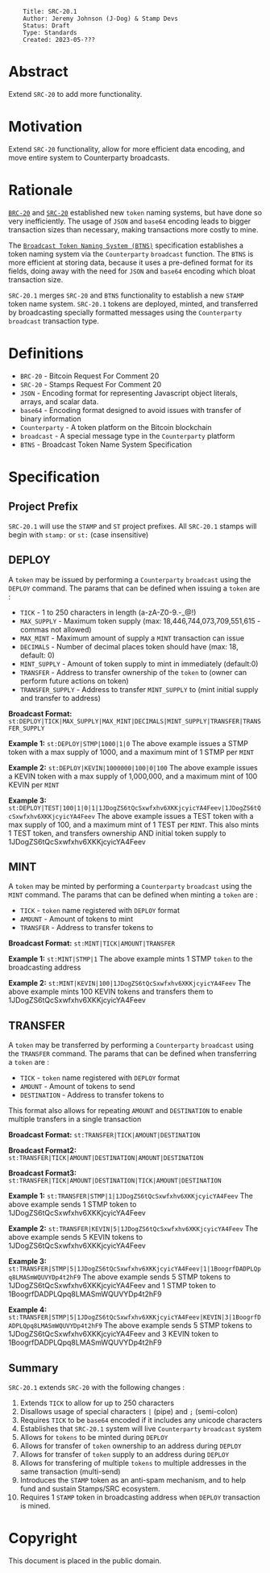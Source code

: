         Title: SRC-20.1
        Author: Jeremy Johnson (J-Dog) & Stamp Devs
        Status: Draft
        Type: Standards
        Created: 2023-05-???

# Abstract
Extend `SRC-20` to add more functionality.

# Motivation
Extend `SRC-20` functionality, allow for more efficient data encoding, and move entire system to Counterparty broadcasts.

# Rationale
[`BRC-20`](https://domo-2.gitbook.io/brc-20-experiment/) and [`SRC-20`](./src20.md) established new `token` naming systems, but have done so very inefficiently. The usage of `JSON` and `base64` encoding leads to bigger transaction sizes than necessary, making transactions more costly to mine.

The [`Broadcast Token Naming System (BTNS)`](https://github.com/CounterpartyXCP/cips/blob/master/cip-0028.md) specification establishes a token naming system via the `Counterparty` `broadcast` function. The `BTNS` is more efficient at storing data, because it uses a pre-defined format for its fields, doing away with the need for `JSON` and `base64` encoding which bloat transaction size.

`SRC-20.1` merges `SRC-20` and `BTNS` functionality to establish a new `STAMP` token name system. `SRC-20.1` tokens are deployed, minted, and transferred by broadcasting specially formatted messages using the `Counterparty` `broadcast` transaction type.

# Definitions
- `BRC-20` - Bitcoin Request For Comment 20
- `SRC-20` - Stamps Request For Comment 20
- `JSON` - Encoding format for representing Javascript object literals, arrays, and scalar data.
- `base64` - Encoding format designed to avoid issues with transfer of binary information
- `Counterparty` - A token platform on the Bitcoin blockchain
- `broadcast` - A special message type in the `Counterparty` platform
- `BTNS` - Broadcast Token Name System Specification


# Specification

## Project Prefix
`SRC-20.1` will use the `STAMP` and `ST` project prefixes. All `SRC-20.1` stamps will begin with `stamp:` or `st:` (case insensitive)

## DEPLOY
A `token` may be issued by performing a `Counterparty` `broadcast` using the `DEPLOY` command. The params that can be defined when issuing a `token` are :

- `TICK` - 1 to 250 characters in length (a-zA-Z0-9.-_@!)
- `MAX_SUPPLY` - Maximum token supply (max: 18,446,744,073,709,551,615 - commas not allowed)
- `MAX_MINT` - Maximum amount of supply a `MINT` transaction can issue
- `DECIMALS` - Number of decimal places token should have (max: 18, default: 0)
- `MINT_SUPPLY` - Amount of token supply to mint in immediately (default:0)
- `TRANSFER` - Address to transfer ownership of the `token` to (owner can perform future actions on token)
- `TRANSFER_SUPPLY` - Address to transfer `MINT_SUPPLY` to (mint initial supply and transfer to address)

**Broadcast Format:**
`st:DEPLOY|TICK|MAX_SUPPLY|MAX_MINT|DECIMALS|MINT_SUPPLY|TRANSFER|TRANSFER_SUPPLY`

**Example 1:**
`st:DEPLOY|STMP|1000|1|0`
The above example issues a STMP token with a max supply of 1000, and a maximum mint of 1 STMP per `MINT`

**Example 2:**
`st:DEPLOY|KEVIN|1000000|100|0|100`
The above example issues a KEVIN token with a max supply of 1,000,000, and a maximum mint of 100 KEVIN per `MINT`

**Example 3:**
`st:DEPLOY|TEST|100|1|0|1|1JDogZS6tQcSxwfxhv6XKKjcyicYA4Feev|1JDogZS6tQcSxwfxhv6XKKjcyicYA4Feev`
The above example issues a TEST token with a max supply of 100, and a maximum mint of 1 TEST per `MINT`. This also mints 1 TEST token, and transfers ownership AND initial token supply to 1JDogZS6tQcSxwfxhv6XKKjcyicYA4Feev

## MINT
A `token` may be minted by performing a `Counterparty` `broadcast` using the `MINT` command. The params that can be defined when minting a `token` are :

- `TICK` - `token` name registered with `DEPLOY` format
- `AMOUNT` - Amount of tokens to mint
- `TRANSFER` - Address to transfer tokens to

**Broadcast Format:**
`st:MINT|TICK|AMOUNT|TRANSFER`

**Example 1:**
`st:MINT|STMP|1`
The above example mints 1 STMP `token` to the broadcasting address

**Example 2:**
`st:MINT|KEVIN|100|1JDogZS6tQcSxwfxhv6XKKjcyicYA4Feev`
The above example mints 100 KEVIN tokens and transfers them to 1JDogZS6tQcSxwfxhv6XKKjcyicYA4Feev 

## TRANSFER
A `token` may be transferred by performing a `Counterparty` `broadcast` using the `TRANSFER` command. The params that can be defined when transferring a `token` are :

- `TICK` - `token` name registered with `DEPLOY` format
- `AMOUNT` - Amount of tokens to send
- `DESTINATION` - Address to transfer tokens to

This format also allows for repeating `AMOUNT` and `DESTINATION` to enable multiple transfers in a single transaction

**Broadcast Format:**
`st:TRANSFER|TICK|AMOUNT|DESTINATION`

**Broadcast Format2:**
`st:TRANSFER|TICK|AMOUNT|DESTINATION|AMOUNT|DESTINATION`

**Broadcast Format3:**
`st:TRANSFER|TICK|AMOUNT|DESTINATION|TICK|AMOUNT|DESTINATION`

**Example 1:**
`st:TRANSFER|STMP|1|1JDogZS6tQcSxwfxhv6XKKjcyicYA4Feev`
The above example sends 1 STMP token to 1JDogZS6tQcSxwfxhv6XKKjcyicYA4Feev

**Example 2:**
`st:TRANSFER|KEVIN|5|1JDogZS6tQcSxwfxhv6XKKjcyicYA4Feev`
The above example sends 5 KEVIN tokens to 1JDogZS6tQcSxwfxhv6XKKjcyicYA4Feev

**Example 3:**
`st:TRANSFER|STMP|5|1JDogZS6tQcSxwfxhv6XKKjcyicYA4Feev|1|1BoogrfDADPLQpq8LMASmWQUVYDp4t2hF9`
The above example sends 5 STMP tokens to 1JDogZS6tQcSxwfxhv6XKKjcyicYA4Feev and 1 STMP token to 1BoogrfDADPLQpq8LMASmWQUVYDp4t2hF9

**Example 4:**
`st:TRANSFER|STMP|5|1JDogZS6tQcSxwfxhv6XKKjcyicYA4Feev|KEVIN|3|1BoogrfDADPLQpq8LMASmWQUVYDp4t2hF9`
The above example sends 5 STMP tokens to 1JDogZS6tQcSxwfxhv6XKKjcyicYA4Feev and 3 KEVIN token to 1BoogrfDADPLQpq8LMASmWQUVYDp4t2hF9

## Summary

`SRC-20.1` extends `SRC-20` with the following changes :
1. Extends `TICK` to allow for up to 250 characters
2. Disallows usage of special characters `|` (pipe) and `;` (semi-colon)
3. Requires `TICK` to be `base64` encoded if it includes any unicode characters
4. Establishes that `SRC-20.1` system will live `Counterparty` `broadcast` system
5. Allows for `tokens` to be minted during `DEPLOY`
6. Allows for transfer of `token` ownership to an address during `DEPLOY`
7. Allows for transfer of `token` supply to an address during `DEPLOY`
8. Allows for transfering of multiple `tokens` to multiple addresses in the same transaction (multi-send)
9. Introduces the `STAMP` token as an anti-spam mechanism, and to help fund and sustain Stamps/SRC ecosystem.
10. Requires 1 `STAMP` token in broadcasting address when `DEPLOY` transaction is mined.


# Copyright
This document is placed in the public domain.


